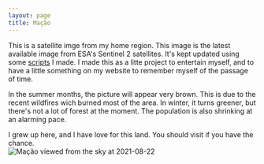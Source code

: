 ```yaml
---
layout: page
title: Mação
---
```


This is a satellite imge from my home region. This image is the latest available image from ESA's Sentinel 2 satellites.
 It's kept updated using some [scripts](https://github.com/fernandeslouro/terras) I made. I made this as a litte project
 to entertain myself, and to have a little something on my website to remember myself of the passage of time.

In the summer months, the picture will appear very brown. This is due to the recent wildfires wich burned most of the 
area. In winter, it turns greener, but there's not a lot of forest at the moment. The population is also shrinking at an
 alarming pace.

 I grew up here, and I have love for this land. You should visit if you have the chance.  
![Mação viewed from the sky at 2021-08-22]("2021-08-22_11:21.png")
